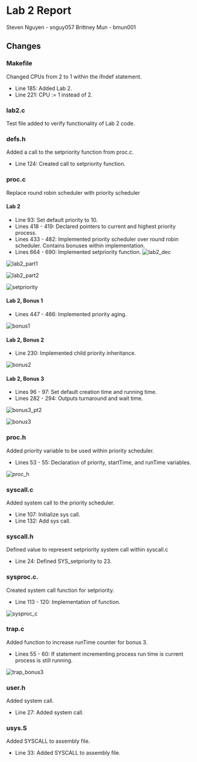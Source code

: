 Lab 2 Report
============
Steven Nguyen - snguy057
Brittney Mun - bmun001

## Changes
### Makefile
Changed CPUs from 2 to 1 within the ifndef statement.
* Line 185: Added Lab 2.
* Line 221: CPU := 1 instead of 2.

### lab2.c
Test file added to verify functionality of Lab 2 code.

### defs.h
Added a call to the setpriority function from proc.c.
* Line 124: Created call to setpriority function.

### proc.c
Replace round robin scheduler with priority scheduler

#### Lab 2
* Line 93: Set default priority to 10.
* Lines 418 - 419: Declared pointers to current and highest priority process.
* Lines 433 - 482: Implemented priority scheduler over round robin scheduler. Contains bonuses within implementation.
* Lines 664 - 690: Implemented setpriority function.
![lab2_dec](lab2_dec.PNG)

![lab2_part1](lab2_part1.PNG)

![lab2_part2](lab2_part2.PNG)

![setpriority](setpriority.PNG)


#### Lab 2, Bonus 1
* Lines 447 - 466: Implemented priority aging.

![bonus1](bonus1.PNG)

#### Lab 2, Bonus 2
* Line 230: Implemented child priority inheritance.

![bonus2](bonus2.PNG)

#### Lab 2, Bonus 3
* Lines 96 - 97: Set default creation time and running time.
* Lines 282 - 294: Outputs turnaround and wait time.

![bonus3_pt2](bonus3_pt2.PNG)

![bonus3](bonus3.PNG)


### proc.h
Added priority variable to be used within priority scheduler.
* Lines 53 - 55: Declaration of priority, startTime, and runTime variables.

![proc_h](proc_h.PNG)

### syscall.c
Added system call to the priority scheduler.
* Line 107: Initialize sys call.
* Line 132: Add sys call.


### syscall.h
Defined value to represent setpriority system call within syscall.c
* Line 24: Defined SYS_setpriority to 23.

### sysproc.c.
Created system call function for setpriority.
* Line 113 - 120: Implementation of function.

![sysproc_c](sysproc_c.PNG)

### trap.c
Added function to increase runTime counter for bonus 3.
* Lines 55 - 60: If statement incrementing process run time is current process is still running.

![trap_bonus3](trap_bonus3)

### user.h
Added system call.
* Line 27: Added system call.

### usys.S
Added SYSCALL to assembly file.
* Line 33: Added SYSCALL to assembly file.
